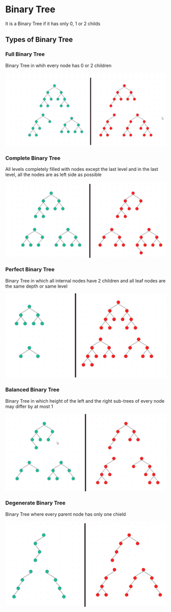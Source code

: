 # Binary Tree

It is a Binary Tree if it has only 0, 1 or 2 childs

## Types of Binary Tree

### Full Binary Tree

Binary Tree in whih every node has 0 or 2 children

![Full Binary Tree](./images/full_binary_tree.jpeg "Full Binary Tree")

### Complete Binary Tree

All levels completely filled with nodes except the last level and in the last level, all the nodes are as left side as possible

![Complete Binary Tree](./images/complete_binary_tree.jpg "Complete Binary Tree")

### Perfect Binary Tree

Binary Tree in which all internal nodes have 2 children and all leaf nodes are the same depth or same level

![Perfect Binary Tree](./images/perfect_binary_tree.jpg "Perfect Binary Tree")

### Balanced Binary Tree

Binary Tree in which height of the left and the right sub-trees of every node may differ by at most 1

![Balanced Binary Tree](./images/balanced_binary_tree.jpg "Balanced Binary Tree")

### Degenerate Binary Tree

Binary Tree where every parent node has only one chield

![Degenerate Binary Tree](./images/degenerate_binary_tree.jpg "Degenerate Binary Tree")